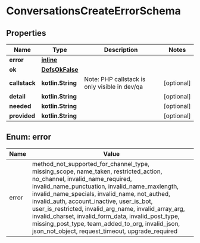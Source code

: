 
# ConversationsCreateErrorSchema

## Properties
Name | Type | Description | Notes
------------ | ------------- | ------------- | -------------
**error** | [**inline**](#Error) |  | 
**ok** | [**DefsOkFalse**](DefsOkFalse.md) |  | 
**callstack** | **kotlin.String** | Note: PHP callstack is only visible in dev/qa |  [optional]
**detail** | **kotlin.String** |  |  [optional]
**needed** | **kotlin.String** |  |  [optional]
**provided** | **kotlin.String** |  |  [optional]


<a name="Error"></a>
## Enum: error
Name | Value
---- | -----
error | method_not_supported_for_channel_type, missing_scope, name_taken, restricted_action, no_channel, invalid_name_required, invalid_name_punctuation, invalid_name_maxlength, invalid_name_specials, invalid_name, not_authed, invalid_auth, account_inactive, user_is_bot, user_is_restricted, invalid_arg_name, invalid_array_arg, invalid_charset, invalid_form_data, invalid_post_type, missing_post_type, team_added_to_org, invalid_json, json_not_object, request_timeout, upgrade_required



